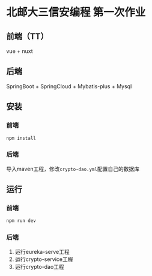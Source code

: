 # 北邮大三信安编程 第一次作业

## 前端（TT）
vue + nuxt
## 后端
SpringBoot + SpringCloud + Mybatis-plus + Mysql

## 安装

### 前端

```bash
npm install
```

### 后端

导入maven工程，修改`crypto-dao.yml`配置自己的数据库

## 运行

### 前端

```bash
npm run dev
```

### 后端

1. 运行eureka-serve工程
2. 运行crypto-service工程
3. 运行crypto-dao工程

